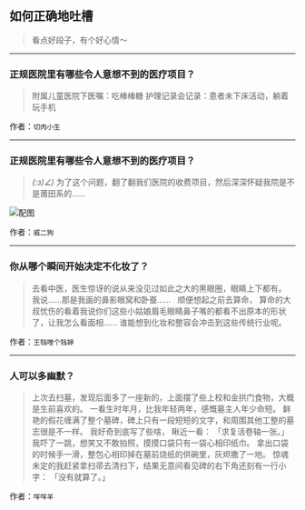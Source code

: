 ## 如何正确地吐槽

> 看点好段子，有个好心情～


 
---

### 正规医院里有哪些令人意想不到的医疗项目？

> 附属儿童医院下医嘱：吃棒棒糖
> 护理记录会记录：患者未下床活动，躺着玩手机


作者：`切肉小生`

---

### 正规医院里有哪些令人意想不到的医疗项目？

> _(:з)∠)_ 为了这个问题，翻了翻我们医院的收费项目，然后深深怀疑我院是不是莆田系的……



![配图](http://pic4.zhimg.com/70/v2-5a36ba489554eb30ce9b977e4c013cc3_b.jpg)


作者：`威二狗`

---

### 你从哪个瞬间开始决定不化妆了？

> 去看中医，医生惊讶的说从来没见过如此之大的黑眼圈，眼睛上下都有。
> 我说……那是我画的鼻影眼窝和卧蚕……
>  
> 顺便想起之前去算命，
> 算命的大叔忧伤的看着我说你们这些小姑娘眉毛眼睛鼻子嘴的都看不出原本的形状了，让我怎么看面相……
> 谁能想到化妆和整容会冲击到这些传统行业呢。


作者：`王铛哩个铛婷`

---

### 人可以多幽默？

> 上次去扫墓，发现后面多了一座新的，上面摆了些上校和金拱门食物，大概是生前喜欢的。
> 一看生时年月，比我年轻两年，感慨墓主人年少命短。
> 鲜艳的假花缠满了整个墓碑，碑上只有一段短短的文字，和周围其他工整的墓志很是不一样。
> 我好奇到底写了些啥，
> 瞅近一看：
> 「求复活卷轴一张。」
> 我吓了一跳，想笑又不敢拍照，摸摸口袋只有一袋心相印纸巾。
> 拿出口袋的时候手一滑，整包心相印掉在墓前烧纸的供碗里，灰烬撒了一地。
> 惊魂未定的我赶紧拿扫帚去清扫下，结果无意间看见碑的右下角还刻有一行小字：
> 「没有就算了。」


作者：`咩咩羊`